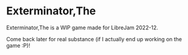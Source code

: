 # Exterminator,The
Exterminator,The is a WIP game made for LibreJam 2022-12.

Come back later for real substance (if I actually end up working on the game :P)!
